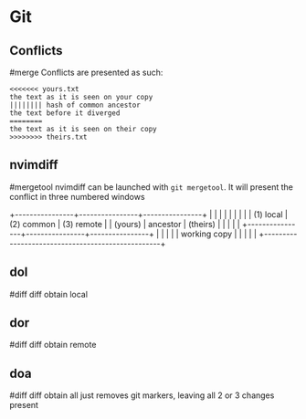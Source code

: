 # Git

## Conflicts
#merge
Conflicts are presented as such: 

```
<<<<<<< yours.txt
the text as it is seen on your copy
|||||||| hash of common ancestor
the text before it diverged
========
the text as it is seen on their copy
>>>>>>>> theirs.txt
```

## nvimdiff
#mergetool
nvimdiff can be launched with `git mergetool`. It will present the conflict in three numbered windows

+----------------+----------------+----------------+
|                |                |                |
|                |                |                |
|   (1) local    |   (2) common   |   (3) remote   |
|    (yours)     |    ancestor    |    (theirs)    |
|                |                |                |
+----------------+----------------+----------------+
|                                                  |
|                                                  |
|                   working copy                   |
|                                                  |
|                                                  |
+--------------------------------------------------+

## dol
#diff
diff obtain local

## dor
#diff
diff obtain remote

## doa
#diff
diff obtain all
just removes git markers, leaving all 2 or 3 changes present


